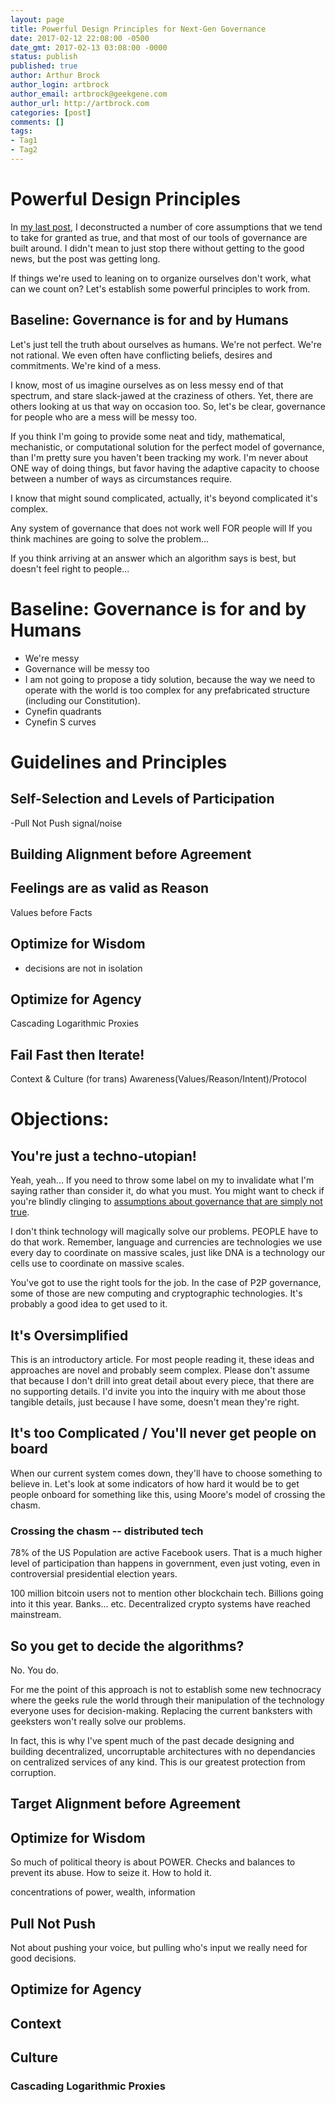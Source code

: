 ```yaml
---
layout: page
title: Powerful Design Principles for Next-Gen Governance
date: 2017-02-12 22:08:00 -0500
date_gmt: 2017-02-13 03:08:00 -0000
status: publish
published: true
author: Arthur Brock
author_login: artbrock
author_email: artbrock@geekgene.com
author_url: http://artbrock.com
categories: [post]
comments: []
tags:
- Tag1
- Tag2
---
```

# Powerful Design Principles
In [my last post](), I deconstructed a number of core assumptions that we tend to take for granted as true, and that most of our tools of governance are built around. I didn't mean to just stop there without getting to the good news, but the post was getting long.

If things we're used to leaning on to organize ourselves don't work, what can we count on? Let's establish some powerful principles to work from.

## Baseline: Governance is for and by Humans
Let's just tell the truth about ourselves as humans. We're not perfect. We're not rational. We even often have conflicting beliefs, desires and commitments. We're kind of a mess.

I know, most of us imagine ourselves as on less messy end of that spectrum, and stare slack-jawed at the craziness of others. Yet, there are others looking at us that way on occasion too. So, let's be clear, governance for people who are a mess will be messy too.

If you think I'm going to provide some neat and tidy, mathematical, mechanistic, or computational solution for the perfect model of governance, than I'm pretty sure you haven't been tracking my work. I'm never about ONE way of doing things, but favor having the adaptive capacity to choose between a number of ways as circumstances require.

I know that might sound complicated, actually, it's beyond complicated it's complex.

Any system of governance that does not work well FOR people will  If you think machines are going to solve the problem...

If you think arriving at an answer which an algorithm says is best, but doesn't feel right to people...

# Baseline: Governance is for and by Humans
- We're messy
- Governance will be messy too
- I am not going to propose a tidy solution, because the way we need to operate with the world is too complex for any prefabricated structure (including our Constitution).
- Cynefin quadrants
- Cynefin S curves


# Guidelines and Principles

## Self-Selection and Levels of Participation
-Pull Not Push
signal/noise
## Building Alignment before Agreement

## Feelings are as valid as Reason
Values before Facts

## Optimize for Wisdom
 - decisions are not in isolation

## Optimize for Agency
Cascading Logarithmic Proxies

## Fail Fast then Iterate!
Context & Culture (for trans)
Awareness(Values/Reason/Intent)/Protocol

# Objections:

## You're just a techno-utopian!
Yeah, yeah... If you need to throw some label on my to invalidate what I'm saying rather than consider it, do what you must. You might want to check if you're blindly clinging to [assumptions about governance that are simply not true]().

I don't think technology will magically solve our problems. PEOPLE have to do that work. Remember, language and currencies are technologies we use every day to coordinate on massive scales, just like DNA is a technology our cells use to coordinate on massive scales.

You've got to use the right tools for the job. In the case of P2P governance, some of those are new computing and cryptographic technologies. It's probably a good idea to get used to it.

## It's Oversimplified
This is an introductory article. For most people reading it, these ideas and approaches are novel and probably seem complex. Please don't assume that because I don't drill into great detail about every piece, that there are no supporting details. I'd invite you into the inquiry with me about those tangible details, just because I have some, doesn't mean they're right.

## It's too Complicated / You'll never get people on board
When our current system comes down, they'll have to choose something to believe in. Let's look at some indicators of how hard it would be to get people onboard for something like this, using Moore's model of crossing the chasm.

### Crossing the chasm -- distributed tech

78% of the US Population are active Facebook users. That is a much higher level of participation than happens in government, even just voting, even in controversial presidential election years.

100 million bitcoin users not to mention other blockchain tech. Billions going into it this year. Banks... etc. Decentralized crypto systems have reached mainstream.

## So you get to decide the algorithms?
No. You do.

For me the point of this approach is not to establish some new technocracy where the geeks rule the world through their manipulation of the technology everyone uses for decision-making. Replacing the current banksters with geeksters won't really solve our problems.

In fact, this is why I've spent much of the past decade designing and building decentralized, uncorruptable architectures with no dependancies on centralized services of any kind. This is our greatest protection from corruption.

## Target Alignment before Agreement


## Optimize for Wisdom
So much of political theory is about POWER. Checks and balances to prevent its abuse. How to seize it. How to hold it.

concentrations of power, wealth, information

## Pull Not Push
Not about pushing your voice, but pulling who's input we really need for good decisions.


## Optimize for Agency

## Context

## Culture


### Cascading Logarithmic Proxies
